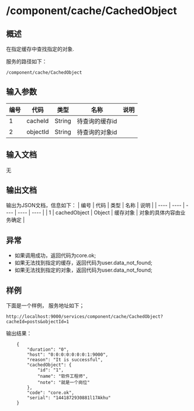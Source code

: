 # /component/cache/CachedObject

## 概述

在指定缓存中查找指定的对象.

服务的路径如下：
```
/component/cache/CachedObject
```

## 输入参数
| 编号 | 代码 | 类型 | 名称 | 说明 |
| ---- | ---- | ---- | ---- | ---- |
| 1 | cacheId | String | 待查询的缓存id | |
| 2 | objectId | String | 待查询的对象id | |


## 输入文档
无

## 输出文档

输出为JSON文档，信息如下：
| 编号 | 代码 | 类型 | 名称 | 说明 |
| ---- | ---- | ---- | ---- | ---- |
| 1 | cachedObject | Object | 缓存对象 | 对象的具体内容由业务确定 |

## 异常
* 如果调用成功，返回代码为core.ok;
* 如果无法找到指定的缓存，返回代码为user.data_not_found;
* 如果无法找到指定的对象，返回代码为user.data_not_found;

## 样例

下面是一个样例，
服务地址如下；
```
http://localhost:9000/services/component/cache/CachedObject?cacheId=posts&objectId=1
```
输出结果：
```
	{
	    "duration": "0", 
	    "host": "0:0:0:0:0:0:0:1:9000", 
	    "reason": "It is successful", 
	    "cachedObject": {
	        "id": "1", 
	        "name": "软件工程师", 
	        "note": "就是一个岗位"
	    }, 
	    "code": "core.ok", 
	    "serial": "1441872930881l17Akhu"
	}
```

